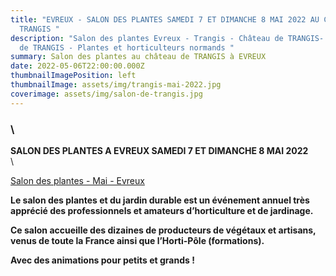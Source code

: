 ```yaml
---
title: "EVREUX - SALON DES PLANTES SAMEDI 7 ET DIMANCHE 8 MAI 2022 AU CHÂTEAU DE
  TRANGIS "
description: "Salon des plantes Evreux - Trangis - Château de TRANGIS- Domaine
  de TRANGIS - Plantes et horticulteurs normands "
summary: Salon des plantes au château de TRANGIS à EVREUX
date: 2022-05-06T22:00:00.000Z
thumbnailImagePosition: left
thumbnailImage: assets/img/trangis-mai-2022.jpg
coverimage: assets/img/salon-de-trangis.jpg
---
```

### <!--StartFragment-->\
**SALON DES PLANTES A EVREUX SAMEDI 7 ET DIMANCHE 8 MAI 2022**\
\
<!--StartFragment-->

[Salon des plantes - Mai - Evreux](https://evreux.fr/sortir/les-grands-rendez-vous/salon-plantes-jardin/)

<!--EndFragment-->

**Le salon des plantes et du jardin durable est un événement annuel très apprécié des professionnels et amateurs d’horticulture et de jardinage.** 

**Ce salon accueille des dizaines de producteurs de végétaux et artisans, venus de toute la France ainsi que l’Horti-Pôle (formations).** 

**Avec des animations pour petits et grands !**

<!--EndFragment-->
